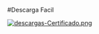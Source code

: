 #Descarga Facil

[![descargas-Certificado.png](https://i.postimg.cc/d1BjYXfn/descargas-Certificado.png)](https://postimg.cc/jwD768tJ)
